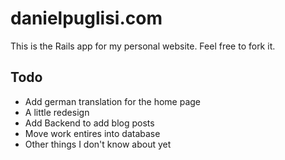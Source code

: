 # danielpuglisi.com

This is the Rails app for my personal website. Feel free to fork it.

## Todo

* Add german translation for the home page
* A little redesign
* Add Backend to add blog posts
* Move work entires into database
* Other things I don't know about yet
